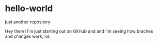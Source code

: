 # hello-world
just another repository

Hey there! I'm just starting out on GitHub and and I'm seeing how braches and changes work, lol.
